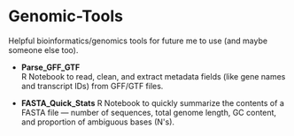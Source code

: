 # Genomic-Tools

Helpful bioinformatics/genomics tools for future me to use (and maybe someone else too).

- **Parse_GFF_GTF**  
  R Notebook to read, clean, and extract metadata fields (like gene names and transcript IDs) from GFF/GTF files.


- **FASTA_Quick_Stats** 
R Notebook to quickly summarize the contents of a FASTA file — number of sequences, total genome length, GC content, and proportion of ambiguous bases (N's).
 
